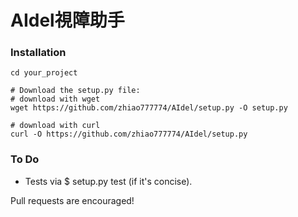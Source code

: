 # AIdel視障助手

### Installation
    cd your_project

    # Download the setup.py file:
    # download with wget
    wget https://github.com/zhiao777774/AIdel/setup.py -O setup.py

    # download with curl
    curl -O https://github.com/zhiao777774/AIdel/setup.py

### To Do
* Tests via $ setup.py test (if it's concise).

Pull requests are encouraged!